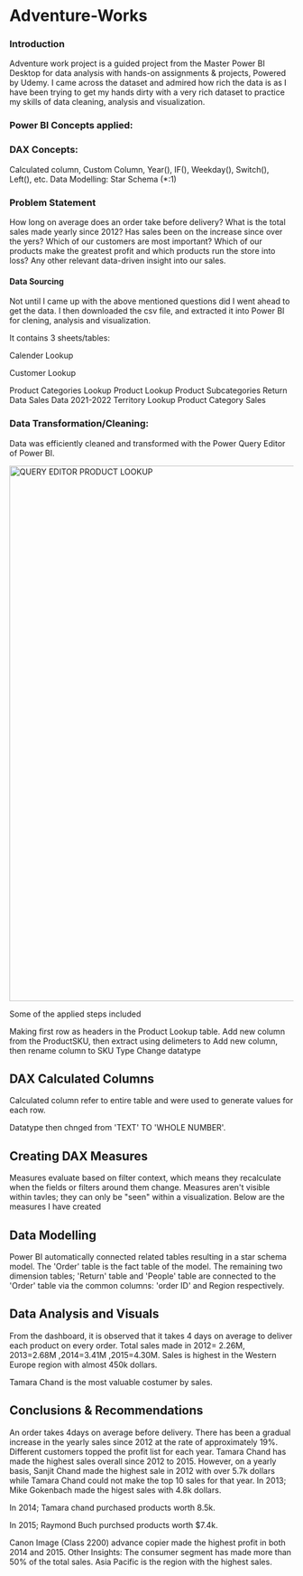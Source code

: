 # Adventure-Works

### Introduction

Adventure work project is a guided project from the Master Power BI Desktop for data analysis with hands-on assignments & projects, Powered by Udemy. I came across the dataset and admired how rich the data is as I have been trying to get my hands dirty with a very rich dataset to practice my skills of data cleaning, analysis and visualization.

### Power BI Concepts applied:

### DAX Concepts: 

Calculated column, Custom Column, Year(), IF(), Weekday(), Switch(), Left(), etc.
Data Modelling: Star Schema (*:1)

### Problem Statement

How long on average does an order take before delivery?
What is the total sales made yearly since 2012? Has sales been on the increase since over the yers?
Which of our customers are most important?
Which of our products make the greatest profit and which products run the store into loss?
Any other relevant data-driven insight into our sales.

#### Data Sourcing

Not until I came up with the above mentioned questions did I went ahead to get the data. I then downloaded the csv file, and extracted it into Power BI for clening, analysis and visualization.

It contains 3 sheets/tables:

Calender Lookup

Customer Lookup

Product Categories Lookup
Product Lookup
Product Subcategories
Return Data
Sales Data 2021-2022
Territory Lookup
Product Category Sales


### Data Transformation/Cleaning:

Data was efficiently cleaned and transformed with the Power Query Editor of Power BI.

<img width="948" alt="QUERY EDITOR PRODUCT LOOKUP" src="https://github.com/mrdimejisam/Adventure-Works/assets/111657348/490c5e33-741c-4117-8166-5281609d17ab">

Some of the applied steps included

Making first row as headers in the Product Lookup table.
Add new column from the ProductSKU, then extract using delimeters to Add new column, then rename column to SKU Type 
Change datatype

## DAX Calculated Columns

Calculated column refer to entire table and were used to generate values for each row.

Datatype then chnged from 'TEXT' TO 'WHOLE NUMBER'.


## Creating DAX Measures

Measures evaluate based on filter context, which means they recalculate when the fields or filters around them change. Measures aren't visible within tavles; they can only be "seen" within a visualization. 
Below are the measures I have created


## Data Modelling

Power BI automatically connected related tables resulting in a star schema model. The 'Order' table is the fact table of the model. The remaining two dimension tables; 'Return' table and 'People' table are connected to the 'Order' table via the common columns: 'order ID' and Region respectively. 

## Data Analysis and Visuals


From the dashboard, it is observed that it takes 4 days on average to deliver each product on every order.
Total sales made in 2012= 2.26M, 2013=2.68M ,2014=3.41M ,2015=4.30M.
Sales is highest in the Western Europe region with almost 450k dollars.


Tamara Chand is the most valuable costumer by sales.

## Conclusions & Recommendations

An order takes 4days on average before delivery.
There has been a gradual increase in the yearly sales since 2012 at the rate of approximately 19%.
Different customers topped the profit list for each year.
Tamara Chand has made the highest sales overall since 2012 to 2015. However, on a yearly basis, Sanjit Chand made the highest sale in 2012 with over 5.7k dollars while Tamara Chand could not make the top 10 sales for that year.
In 2013; Mike Gokenbach made the higest sales with 4.8k dollars.

In 2014; Tamara chand purchased products worth 8.5k.

In 2015; Raymond Buch purchsed products worth $7.4k.

Canon Image (Class 2200) advance copier made the highest profit in both 2014 and 2015. Other Insights:
The consumer segment has made more than 50% of the total sales.
Asia Pacific is the region with the highest sales.
